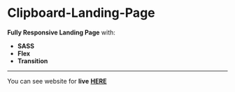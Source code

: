 # Clipboard-Landing-Page

__Fully Responsive Landing Page__ with: <br>
+  __SASS__
+  __Flex__
+  __Transition__
___
You can see website for __live__ [__HERE__](https://shakstick.github.io/clipboard-landing-page/)
